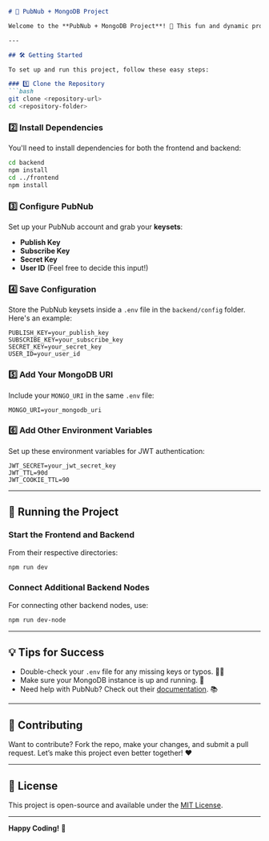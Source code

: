 ```markdown
# 🌟 PubNub + MongoDB Project

Welcome to the **PubNub + MongoDB Project**! 🚀 This fun and dynamic project connects the dots between real-time communication and a robust database. Ready to dive in? Follow the instructions below to get started! 😎

---

## 🛠️ Getting Started

To set up and run this project, follow these easy steps:

### 1️⃣ Clone the Repository
```bash
git clone <repository-url>
cd <repository-folder>
```

### 2️⃣ Install Dependencies
You'll need to install dependencies for both the frontend and backend:
```bash
cd backend
npm install
cd ../frontend
npm install
```

### 3️⃣ Configure PubNub
Set up your PubNub account and grab your **keysets**:
- **Publish Key**
- **Subscribe Key**
- **Secret Key**
- **User ID** (Feel free to decide this input!)

### 4️⃣ Save Configuration
Store the PubNub keysets inside a `.env` file in the `backend/config` folder. Here's an example:
```dotenv
PUBLISH_KEY=your_publish_key
SUBSCRIBE_KEY=your_subscribe_key
SECRET_KEY=your_secret_key
USER_ID=your_user_id
```

### 5️⃣ Add Your MongoDB URI
Include your `MONGO_URI` in the same `.env` file:
```dotenv
MONGO_URI=your_mongodb_uri
```

### 6️⃣ Add Other Environment Variables
Set up these environment variables for JWT authentication:
```dotenv
JWT_SECRET=your_jwt_secret_key
JWT_TTL=90d
JWT_COOKIE_TTL=90
```

---

## 🚀 Running the Project

### Start the Frontend and Backend
From their respective directories:
```bash
npm run dev
```

### Connect Additional Backend Nodes
For connecting other backend nodes, use:
```bash
npm run dev-node
```

---

## 💡 Tips for Success
- Double-check your `.env` file for any missing keys or typos. 🕵️‍♀️
- Make sure your MongoDB instance is up and running. 🍃
- Need help with PubNub? Check out their [documentation](https://www.pubnub.com/docs). 📚

---

## 🤝 Contributing
Want to contribute? Fork the repo, make your changes, and submit a pull request. Let’s make this project even better together! ❤️

---

## 📜 License
This project is open-source and available under the [MIT License](LICENSE).

---

**Happy Coding!** 🎉
```